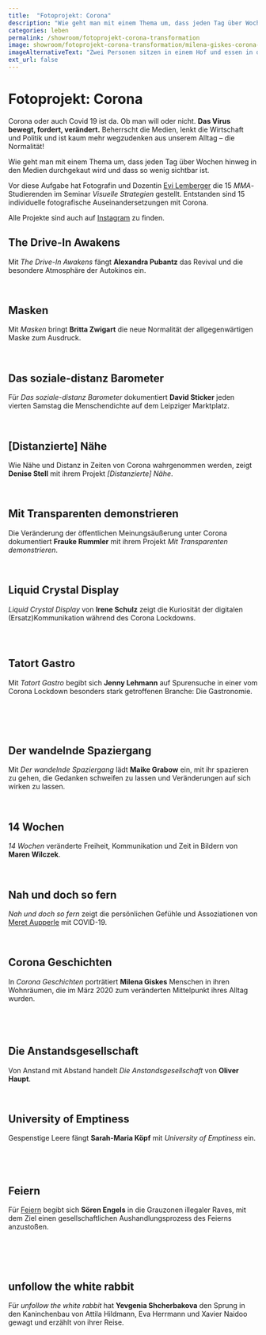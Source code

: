 ```yaml
---
title:  "Fotoprojekt: Corona"
description: "Wie geht man mit einem Thema um, dass jeden Tag über Wochen hinweg in den Medien durchgekaut wird und dass so wenig sichtbar ist. Ein Fotoprojekt zur Transformation durch Corona"
categories: leben
permalink: /showroom/fotoprojekt-corona-transformation
image: showroom/fotoprojekt-corona-transformation/milena-giskes-corona-geschichten-1.jpeg
imageAlternativeText: "Zwei Personen sitzen in einem Hof und essen in der Mittagssonne zu Mittag. Sie sitzen an zwei getrennten Tischen gegenüber mit 1,5 Meter Abstand. Bild: Milena Giskes"
ext_url: false
---
```


# Fotoprojekt: Corona

Corona oder auch Covid 19 ist da. Ob man will oder nicht. **Das Virus bewegt, fordert, verändert.** Beherrscht die Medien, lenkt die Wirtschaft und Politik und ist kaum mehr wegzudenken aus unserem Alltag – die Normalität!

Wie geht man mit einem Thema um, dass jeden Tag über Wochen hinweg in den Medien durchgekaut wird und dass so wenig sichtbar ist.

Vor diese Aufgabe hat Fotografin und Dozentin [Evi Lemberger](http://evilemberger.de/) die 15 _MMA_-Studierenden im Seminar _Visuelle Strategien_ gestellt. Entstanden sind 15 individuelle fotografische Auseinandersetzungen mit Corona.

Alle Projekte sind auch auf [Instagram](https://www.instagram.com/multimedia_und_autorschaft/?hl=de) zu finden.

## The Drive-In Awakens

Mit _The Drive-In Awakens_ fängt **Alexandra Pubantz** das Revival und die besondere Atmosphäre der Autokinos ein.

<img src="{{site.url | append: site.imageurl }}showroom/fotoprojekt-corona-transformation/alexandra-pubantz-the-drive-in-awakens-autokino-1.jpeg" alt="" loading="lazy">
<img src="{{site.url | append: site.imageurl }}showroom/fotoprojekt-corona-transformation/alexandra-pubantz-the-drive-in-awakens-autokino-2.jpeg" alt="" loading="lazy">
<img src="{{site.url | append: site.imageurl }}showroom/fotoprojekt-corona-transformation/alexandra-pubantz-the-drive-in-awakens-autokino-3.jpeg" alt="" loading="lazy">
<img src="{{site.url | append: site.imageurl }}showroom/fotoprojekt-corona-transformation/alexandra-pubantz-the-drive-in-awakens-autokino-4.jpeg" alt="" loading="lazy">

## Masken

Mit _Masken_ bringt **Britta Zwigart** die neue Normalität der allgegenwärtigen Maske zum Ausdruck.

<img src="{{site.url | append: site.imageurl }}showroom/fotoprojekt-corona-transformation/britta-zwigart-masken-1.jpeg" alt="" loading="lazy">
<img src="{{site.url | append: site.imageurl }}showroom/fotoprojekt-corona-transformation/britta-zwigart-masken-2.jpeg" alt="" loading="lazy">
<img src="{{site.url | append: site.imageurl }}showroom/fotoprojekt-corona-transformation/britta-zwigart-masken-3.jpeg" alt="" loading="lazy">

## Das soziale-distanz Barometer

Für _Das soziale-distanz Barometer_ dokumentiert **David Sticker** jeden vierten Samstag die Menschendichte auf dem Leipziger Marktplatz.

<img src="{{site.url | append: site.imageurl }}showroom/fotoprojekt-corona-transformation/david-sticker-das-soziale-distanz-barometer-1.png" alt="" loading="lazy">
<img src="{{site.url | append: site.imageurl }}showroom/fotoprojekt-corona-transformation/david-sticker-das-soziale-distanz-barometer-2.png" alt="" loading="lazy">
<img src="{{site.url | append: site.imageurl }}showroom/fotoprojekt-corona-transformation/david-sticker-das-soziale-distanz-barometer-3.png" alt="" loading="lazy">

## \[Distanzierte\] Nähe

Wie Nähe und Distanz in Zeiten von Corona wahrgenommen werden, zeigt **Denise Stell** mit ihrem Projekt _\[Distanzierte\] Nähe_.

<img src="{{site.url | append: site.imageurl }}showroom/fotoprojekt-corona-transformation/denise-stell-distanzierte-naehe-1.jpeg" alt="" loading="lazy">
<img src="{{site.url | append: site.imageurl }}showroom/fotoprojekt-corona-transformation/denise-stell-distanzierte-naehe-2.jpeg" alt="" loading="lazy">
<img src="{{site.url | append: site.imageurl }}showroom/fotoprojekt-corona-transformation/denise-stell-distanzierte-naehe-3.jpeg" alt="" loading="lazy">

## Mit Transparenten demonstrieren

Die Veränderung der öffentlichen Meinungsäußerung unter Corona dokumentiert **Frauke Rummler** mit ihrem Projekt _Mit Transparenten demonstrieren_.

<img src="{{site.url | append: site.imageurl }}showroom/fotoprojekt-corona-transformation/frauke-rummler-mit-transparenten-demonstrieren-1.jpeg" alt="" loading="lazy">
<img src="{{site.url | append: site.imageurl }}showroom/fotoprojekt-corona-transformation/frauke-rummler-mit-transparenten-demonstrieren-2.jpeg" alt="" loading="lazy">
<img src="{{site.url | append: site.imageurl }}showroom/fotoprojekt-corona-transformation/frauke-rummler-mit-transparenten-demonstrieren-3.jpeg" alt="" loading="lazy">

## Liquid Crystal Display

_Liquid Crystal Display_ von **Irene Schulz** zeigt die Kuriosität der digitalen (Ersatz)Kommunikation während des Corona Lockdowns.

<div style="display: flex; width: 100%;">
<figure><img style="flex-shrink: 1" src="{{site.url | append: site.imageurl }}showroom/fotoprojekt-corona-transformation/irene-schulz-liquid-crystal-display-1.jpeg" alt="" loading="lazy"></figure>
<figure><img style="flex-shrink: 1" src="{{site.url | append: site.imageurl }}showroom/fotoprojekt-corona-transformation/irene-schulz-liquid-crystal-display-2.jpeg" alt="" loading="lazy"></figure>
</div>
<img src="{{site.url | append: site.imageurl }}showroom/fotoprojekt-corona-transformation/irene-schulz-liquid-crystal-display-3.jpeg" alt="" loading="lazy">

## Tatort Gastro

Mit _Tatort Gastro_ begibt sich **Jenny Lehmann** auf Spurensuche in einer vom Corona Lockdown besonders stark getroffenen Branche: Die Gastronomie.

<figure><img src="{{site.url | append: site.imageurl }}showroom/fotoprojekt-corona-transformation/jenny-lehmann-tatort-gastro-1.jpeg" alt="" loading="lazy"></figure>
<figure><img src="{{site.url | append: site.imageurl }}showroom/fotoprojekt-corona-transformation/jenny-lehmann-tatort-gastro-2.jpeg" alt="" loading="lazy"></figure>
<div style="display: flex; width: 100%;">
<figure><img style="flex-shrink: 1" src="{{site.url | append: site.imageurl }}showroom/fotoprojekt-corona-transformation/jenny-lehmann-tatort-gastro-3.jpeg" alt="" loading="lazy"></figure>
<figure><img style="flex-shrink: 1" src="{{site.url | append: site.imageurl }}showroom/fotoprojekt-corona-transformation/jenny-lehmann-tatort-gastro-4.jpeg" alt="" loading="lazy"></figure>
</div>

## Der wandelnde Spaziergang

Mit _Der wandelnde Spaziergang_ lädt **Maike Grabow** ein, mit ihr spazieren zu gehen, die Gedanken schweifen zu lassen und Veränderungen auf sich wirken zu lassen.

<img src="{{site.url | append: site.imageurl }}showroom/fotoprojekt-corona-transformation/maike-grabow-der-wandelnde-spaziergang-1.jpeg" alt="" loading="lazy">
<img src="{{site.url | append: site.imageurl }}showroom/fotoprojekt-corona-transformation/maike-grabow-der-wandelnde-spaziergang-2.jpeg" alt="" loading="lazy">
<img src="{{site.url | append: site.imageurl }}showroom/fotoprojekt-corona-transformation/maike-grabow-der-wandelnde-spaziergang-3.jpeg" alt="" loading="lazy">

## 14 Wochen

_14 Wochen_ veränderte Freiheit, Kommunikation und Zeit in Bildern von **Maren Wilczek**.

<img src="{{site.url | append: site.imageurl }}showroom/fotoprojekt-corona-transformation/maren-wilczek-14-wochen-baustelle-1.jpeg" alt="" loading="lazy">
<img src="{{site.url | append: site.imageurl }}showroom/fotoprojekt-corona-transformation/maren-wilczek-14-wochen-baustelle-2.jpeg" alt="" loading="lazy">
<img src="{{site.url | append: site.imageurl }}showroom/fotoprojekt-corona-transformation/maren-wilczek-14-wochen-baustelle-3.jpeg" alt="" loading="lazy">

## Nah und doch so fern

_Nah und doch so fern_ zeigt die persönlichen Gefühle und Assoziationen
von [Meret Aupperle](https://meretaupperle.com/) mit COVID-19.

<img src="{{site.url | append: site.imageurl }}showroom/fotoprojekt-corona-transformation/meret-aupperle-so-nah-und-doch-so-fern-1.png" alt="" loading="lazy">
<img src="{{site.url | append: site.imageurl }}showroom/fotoprojekt-corona-transformation/meret-aupperle-so-nah-und-doch-so-fern-2.png" alt="" loading="lazy">
<img src="{{site.url | append: site.imageurl }}showroom/fotoprojekt-corona-transformation/meret-aupperle-so-nah-und-doch-so-fern-3.jpeg" alt="" loading="lazy">
<img src="{{site.url | append: site.imageurl }}showroom/fotoprojekt-corona-transformation/meret-aupperle-so-nah-und-doch-so-fern-4.jpeg" alt="" loading="lazy">

## Corona Geschichten

In _Corona Geschichten_ porträtiert **Milena Giskes** Menschen in ihren Wohnräumen, die im März 2020 zum veränderten Mittelpunkt ihres Alltag wurden.

<figure><img src="{{site.url | append: site.imageurl }}showroom/fotoprojekt-corona-transformation/milena-giskes-corona-geschichten-1.jpeg" alt="" loading="lazy"></figure>
<div style="display: flex; width: 100%;">
<figure><img style="flex-shrink: 1" src="{{site.url | append: site.imageurl }}showroom/fotoprojekt-corona-transformation/milena-giskes-corona-geschichten-2.jpeg" alt="" loading="lazy"></figure>
<figure><img src="{{site.url | append: site.imageurl }}showroom/fotoprojekt-corona-transformation/milena-giskes-corona-geschichten-3.jpeg" alt="" loading="lazy"></figure>
</div>

## Die Anstandsgesellschaft

Von Anstand mit Abstand handelt _Die Anstandsgesellschaft_ von **Oliver Haupt**.

<img src="{{site.url | append: site.imageurl }}showroom/fotoprojekt-corona-transformation/oliver-haupt-die-anstandgesellschaft-1.jpeg" alt="" loading="lazy">
<img src="{{site.url | append: site.imageurl }}showroom/fotoprojekt-corona-transformation/oliver-haupt-die-anstandgesellschaft-2.jpeg" alt="" loading="lazy">
<img src="{{site.url | append: site.imageurl }}showroom/fotoprojekt-corona-transformation/oliver-haupt-die-anstandgesellschaft-3.jpeg" alt="" loading="lazy">

## University of Emptiness

Gespenstige Leere fängt **Sarah-Maria Köpf** mit _University of Emptiness_ ein.

<div style="display: flex; width: 100%;">
<figure><img style="flex-shrink: 1" src="{{site.url | append: site.imageurl }}showroom/fotoprojekt-corona-transformation/sarah-maria-koepf-university-of-emptiness-1.jpeg" alt="" loading="lazy"></figure>
<figure><img style="flex-shrink: 1" src="{{site.url | append: site.imageurl }}showroom/fotoprojekt-corona-transformation/sarah-maria-koepf-university-of-emptiness-3.png" alt="" loading="lazy"></figure>
</div>
<figure><img src="{{site.url | append: site.imageurl }}showroom/fotoprojekt-corona-transformation/sarah-maria-koepf-university-of-emptiness-2.png" alt="" loading="lazy"></figure>

## Feiern

Für [Feiern](https://fotografie-corona-feiern.soerenengels.de/?ref=mmautor.net) begibt sich **Sören Engels** in die Grauzonen illegaler Raves, mit dem Ziel einen gesellschaftlichen Aushandlungsprozess des Feierns anzustoßen.

<div style="display: flex; width: 100%;">
<figure><img style="flex-shrink: 1" src="{{site.url | append: site.imageurl }}showroom/fotoprojekt-corona-transformation/soeren-engels-corona-feiern-1.jpeg" alt="" loading="lazy"></figure>
<figure><img style="flex-shrink: 1" src="{{site.url | append: site.imageurl }}showroom/fotoprojekt-corona-transformation/soeren-engels-corona-feiern-3.jpeg" alt="" loading="lazy"></figure>
</div>
<figure><img src="{{site.url | append: site.imageurl }}showroom/fotoprojekt-corona-transformation/soeren-engels-corona-feiern-4.jpeg" alt="" loading="lazy"></figure>
<figure><img src="{{site.url | append: site.imageurl }}showroom/fotoprojekt-corona-transformation/soeren-engels-corona-feiern-2.jpeg" alt="" loading="lazy"></figure>

## unfollow the white rabbit

Für _unfollow the white rabbit_ hat **Yevgenia Shcherbakova** den Sprung in den Kaninchenbau von Attila Hildmann, Eva Herrmann und Xavier Naidoo gewagt und erzählt von ihrer Reise.

<figure><img src="{{site.url | append: site.imageurl }}showroom/fotoprojekt-corona-transformation/yevgenia-shcherbakova-unfollow-the-white-rabbit-1.png" alt="" loading="lazy"></figure>
<figure><img src="{{site.url | append: site.imageurl }}showroom/fotoprojekt-corona-transformation/yevgenia-shcherbakova-unfollow-the-white-rabbit-2.png" alt="" loading="lazy"></figure>
<figure><img src="{{site.url | append: site.imageurl }}showroom/fotoprojekt-corona-transformation/yevgenia-shcherbakova-unfollow-the-white-rabbit-3.jpeg" alt="" loading="lazy"></figure>
